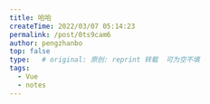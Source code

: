 ```yaml
---
title: 哈哈
createTime: 2022/03/07 05:14:23
permalink: /post/0ts9cam6
author: pengzhanbo
top: false
type:   # original: 原创: reprint 转载  可为空不填
tags: 
  - Vue
  - notes
---
```


